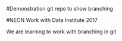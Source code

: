 #Demonstration git repo to show branching

#NEON Work with Data Institute 2017

We are learning to work with branching in git
